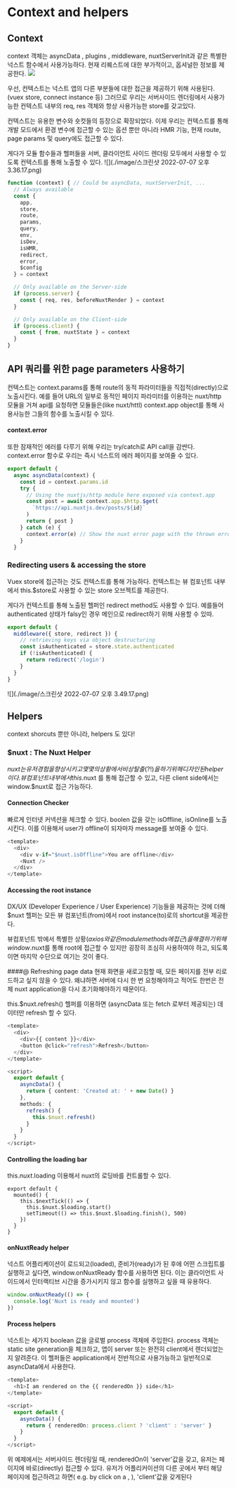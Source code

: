 # Context and helpers
## Context

context 객체는 asyncData , plugins , middleware, nuxtServerInit과 같은 특별한 넉스트 함수에서 사용가능하다.
현재 리퀘스트에 대한 부가적이고, 옵셔널한 정보를 제공한다.
![](https://nuxtjs.org/_nuxt/image/c12c33.svg)

우선, 컨텍스트는 넉스트 앱의 다른 부분들에 대한 접근을 제공하기 위해 사용된다.
(vuex store, connect instance 등)
그러므로 우리는 서버사이드 렌더링에서 사용가능한 컨텍스트 내부의 req, res 객체와
항상 사용가능한 store를 갖고있다.

컨텍스트는 유용한 변수와 숏컷들의 등장으로 확장되었다.
이제 우리는 컨텍스트를 통해 개발 모드에서 환경 변수에 접근할 수 있는 옵션 뿐만 아니라 
HMR 기능, 현재 route, page params 및 query에도 접근할 수 있다.

게다가 모듈 함수들과 헬퍼들을 서버, 클라이언트 사이드 렌더링 모두에서 사용할 수 있도록 컨텍스트를 통해 노출할 수 있다. 
![](./image/스크린샷 2022-07-07 오후 3.36.17.png)
```ts
function (context) { // Could be asyncData, nuxtServerInit, ...
  // Always available
  const {
    app,
    store,
    route,
    params,
    query,
    env,
    isDev,
    isHMR,
    redirect,
    error,
    $config
  } = context

  // Only available on the Server-side
  if (process.server) {
    const { req, res, beforeNuxtRender } = context
  }

  // Only available on the Client-side
  if (process.client) {
    const { from, nuxtState } = context
  }
}
```

## API 쿼리를 위한 page parameters 사용하기
컨텍스트는 context.params를 통해 route의 동적 파라미터들을 직접적(directly)으로 노출시킨다.
예를 들어 URL의 일부로 동적인 페이지 파라미터를 이용하는 nuxt/http 모듈을 거쳐 api를 요청하면
 모듈들은(like nuxt/httl) context.app object를 통해 사용사능한 그들의 함수를 노출시킬 수 있다.
 
#### context.error
또한 잠재적인 에러를 다루기 위해 우리는 try/catch로 API call을 감싼다.
context.error 함수로 우리는 즉시 넉스트의 에러 페이지를 보여줄 수 있다.

```ts
export default {
  async asyncData(context) {
    const id = context.params.id
    try {
      // Using the nuxtjs/http module here exposed via context.app
      const post = await context.app.$http.$get(
        `https://api.nuxtjs.dev/posts/${id}`
      )
      return { post }
    } catch (e) {
      context.error(e) // Show the nuxt error page with the thrown error
    }
  }
```


### Redirecting users & accessing the store
Vuex store에 접근하는 것도 컨텍스트를 통해 가능하다.
컨텍스트는 뷰 컴포넌트 내부에서 this.$store로 사용할 수 있는 store 오브젝트를 제공한다.

게다가 컨텍스트를 통해 노출된 헬퍼인 redirect method도 사용할 수 있다.
예를들어 authenticated 상태가 falsy인 경우 메인으로 redirect하기 위해 사용할 수 있따.

```ts 
export default {
  middleware({ store, redirect }) {
    // retrieving keys via object destructuring
    const isAuthenticated = store.state.authenticated
    if (!isAuthenticated) {
      return redirect('/login')
    }
  }
}
```

![](./image/스크린샷 2022-07-07 오후 3.49.17.png)

## Helpers
context shorcuts 뿐만 아니라, helpers 도 있다!

### $nuxt : The Nuxt Helper
$nuxt는 유저 경험을 향상시키고 몇몇의 상황에서 비상탈출(?!)을 하기 위해 디자인된 helper이다.
뷰 컴포넌트 내부에서 this.$nuxt 를 통해 접근할 수 있고, 다른 client side에서는 window.$nuxt로 
접근 가능하다.

#### Connection Checker
빠르게 인터넷 커넥션을 체크할 수 있다. 
boolen 값을 갖는 isOffline, isOnline를 노출시킨다. 
이를 이용해서 user가 offline이 되자마자 message를 보여줄 수 있다.


```ts
<template>
  <div>
    <div v-if="$nuxt.isOffline">You are offline</div>
    <Nuxt />
  </div>
</template>
```

#### Accessing the root instance
DX/UX (Developer Experience / User Experience) 기능들을 제공하는 것에 더해
$nuxt 헬퍼는 모든 뷰 컴포넌트(from)에서 root instance(to)로의 shortcut을 제공한다.

뷰컴포넌트 밖에서 특별한 상황($axios와 같은 module methods에 접근)을 해결하기 위해  window.$nuxt를 통해 root에 접근할 수 있지만 굉장히 조심히 사용하여야 하고,
되도록이면 마지막 수단으로 여기는 것이 좋다.

####@ Refreshing page data
현재 화면을 새로고침할 때, 모든 페이지를 전부 리로드하고 싶지 않을 수 있다.
왜냐하면 서버에 다시 한 번 요청해야하고 적어도 한번은 전체 nuxt application을 다시 초기화해야하기 때문이다.

this.$nuxt.refresh() 헬퍼를 이용하면 (asyncData 또는 fetch 로부터 제공되는) 데이터만 refresh 할 수 있다.

```ts
<template>
  <div>
    <div>{{ content }}</div>
    <button @click="refresh">Refresh</button>
  </div>
</template>

<script>
  export default {
    asyncData() {
      return { content: 'Created at: ' + new Date() }
    },
    methods: {
      refresh() {
        this.$nuxt.refresh()
      }
    }
  }
</script>
```

#### Controlling the loading bar
this.$nuxt.$loading 이용해서 nuxt의 로딩바를 컨트롤할 수 있다.

```
export default {
  mounted() {
    this.$nextTick(() => {
      this.$nuxt.$loading.start()
      setTimeout(() => this.$nuxt.$loading.finish(), 500)
    })
  }
}
```

#### onNuxtReady helper
넉스트 어플리케이션이 로드되고(loaded), 준비가(ready)가 된 후에 어떤 스크립트를 실행하고 싶다면, window.onNuxtReady 함수를 사용하면 된다.
이는 클라이언트 사이드에서 인터랙티브 시간을 증가시키지 않고 함수를 실행하고 싶을 때 유용하다.

```ts
window.onNuxtReady(() => {
  console.log('Nuxt is ready and mounted')
})
```

#### Process helpers
넉스트는 세가지 boolean 값을 글로벌 process 객체에 주입한다.
process 객체는 static site generation을 체크하고, 앱이 server 또는 완전히 client에서 렌더되었는지 알려준다.
이 헬퍼들은 application에서 전반적으로 사용가능하고 일반적으로 asyncData에서 사용한다.

```ts
<template>
  <h1>I am rendered on the {{ renderedOn }} side</h1>
</template>

<script>
  export default {
    asyncData() {
      return { renderedOn: process.client ? 'client' : 'server' }
    }
  }
</script>
```
위 예제에서는 서버사이드 렌더링일 때, renderedOn이 'server'값을 갖고, 유저는 페이지에 바로(directly) 접근할 수 있다.
유저가 어플리커이션의 다른 곳에서 부터 해당 페이지에 접근하려고 하면( e.g. by click on a <NuxtLink>, ), 'client'값을 갖게된다

